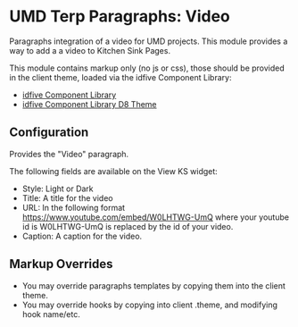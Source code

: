 # UMD Terp Paragraphs: Video

Paragraphs integration of a video for UMD projects. This module provides a way to add a a video to Kitchen Sink Pages.

This module contains markup only (no js or css), those should be provided in the client theme, loaded via the idfive Component Library:

 - [idfive Component Library](https://bitbucket.org/idfivellc/idfive-component-library)
 - [idfive Component Library D8 Theme](https://bitbucket.org/idfivellc/idfive-component-library-d8-theme)

## Configuration

Provides the "Video" paragraph.

The following fields are available on the View KS widget:
 - Style: Light or Dark
 - Title: A title for the video
 - URL: In the following format https://www.youtube.com/embed/W0LHTWG-UmQ where your youtube id is W0LHTWG-UmQ is replaced by the id of your video.
 - Caption: A caption for the video.

## Markup Overrides
- You may override paragraphs templates by copying them into the client theme.
- You may override hooks by copying into client .theme, and modifying hook name/etc.
